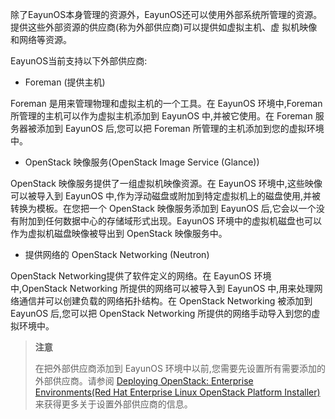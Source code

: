 除了EayunOS本身管理的资源外，EayunOS还可以使用外部系统所管理的资源。提供这些外部资源的供应商(称为外部供应商)可以提供如虚拟主机、虚
拟机映像和网络等资源。

EayunOS当前支持以下外部供应商:

* Foreman (提供主机)

Foreman 是用来管理物理和虚拟主机的一个工具。在 EayunOS 环境中,Foreman 所管理的主机可以作为虚拟主机添加到 EayunOS 中,并被它使用。在 Foreman 服务器被添加到 EayunOS 后,您可以把 Foreman 所管理的主机添加到您的虚拟环境中。

* OpenStack 映像服务(OpenStack Image Service (Glance))

OpenStack 映像服务提供了一组虚拟机映像资源。在 EayunOS 环境中,这些映像可以被导入到 EayunOS 中,作为浮动磁盘或附加到特定虚拟机上的磁盘使用,并被转换为模板。在您把一个 OpenStack 映像服务添加到 EayunOS 后,它会以一个没有附加到任何数据中心的存储域形式出现。EayunOS 环境中的虚拟机磁盘也可以作为虚拟机磁盘映像被导出到 OpenStack 映像服务中。

* 提供网络的 OpenStack Networking (Neutron)

OpenStack Networking提供了软件定义的网络。在 EayunOS 环境中,OpenStack Networking 所提供的网络可以被导入到 EayunOS 中,用来处理网络通信并可以创建负载的网络拓扑结构。在 OpenStack Networking 被添加到 EayunOS 后,您可以把 OpenStack Networking 所提供的网络手动导入到您的虚拟环境中。

>**注意**
>
>在把外部供应商添加到 EayunOS 环境中以前,您需要先设置所有需要添加的外部供应商。请参阅 [Deploying OpenStack: Enterprise Environments(Red Hat Enterprise Linux OpenStack Platform Installer)](http://docs.openstack.org/juno/install-guide/install/yum/content/)来获得更多关于设置外部供应商的信息。
